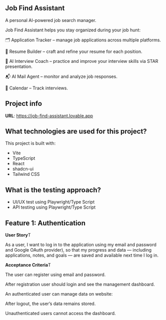 ## Job Find Assistant

A personal AI-powered job search manager.

Job Find Assistant helps you stay organized during your job hunt:

🗂 Application Tracker – manage job applications across multiple platforms.

🧾 Resume Builder – craft and refine your resume for each position.

🤖 AI Interview Coach – practice and improve your interview skills via STAR presentation.

📬 AI Mail Agent – monitor and analyze job responses.

📅 Calendar – Track interviews.


## Project info

**URL**: https://job-find-assistant.lovable.app

## What technologies are used for this project?

This project is built with:

- Vite
- TypeScript
- React
- shadcn-ui
- Tailwind CSS

## What is the testing approach?

- UI/UX test using Playwright/Type Script
- API testing using Playwright/Type Script

## Feature 1: Authentication

**User Story**T

As a user,
I want to log in to the application using my email and password and Google OAuth provider),
so that my progress and data — including applications, notes, and goals — are saved and available next time I log in.

**Acceptance Criteria**T

The user can register using email and password.

After registration user should login and see the management dashboard.

An authenticated user can manage data on website:

After logout, the user’s data remains stored.

Unauthenticated users cannot access the dashboard.

